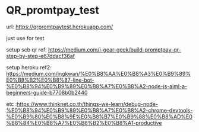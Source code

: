 # QR_promtpay_test

url: https://qrpromtpaytest.herokuapp.com/





just use for test

setup scb qr 
ref: https://medium.com/i-gear-geek/build-promptpay-qr-step-by-step-e67ddacf36af

setup heroku
ref2: https://medium.com/ingkwan/%E0%B8%AA%E0%B8%A3%E0%B9%89%E0%B8%B2%E0%B8%87-line-bot-%E0%B8%94%E0%B9%89%E0%B8%A7%E0%B8%A2-node-js-aiml-a-beginners-guide-b7708b0b2440

etc :https://www.thinknet.co.th/things-we-learn/debug-node-%E0%B8%94%E0%B9%89%E0%B8%A7%E0%B8%A2-chrome-devtools-%E0%B9%80%E0%B8%9E%E0%B8%B7%E0%B9%88%E0%B8%AD%E0%B8%84%E0%B8%A7%E0%B8%B2%E0%B8%A1-productive


